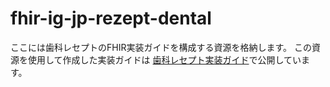 # fhir-ig-jp-rezept-dental
ここには歯科レセプトのFHIR実装ガイドを構成する資源を格納します。
この資源を使用して作成した実装ガイドは [歯科レセプト実装ガイド](https://igs.healthdataworks.net/jp-rezept-dental/index.html)で公開しています。